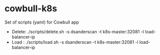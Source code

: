 # cowbull-k8s
Set of scripts (yaml) for Cowbull app

* Delete: ./scripts/delete.sh -s dsanderscan -t k8s-master:32081 -l load-balancer-ip
* Load  : ./scripts/load.sh -s dsanderscan -t k8s-master:32081 -l load-balancer-ip
